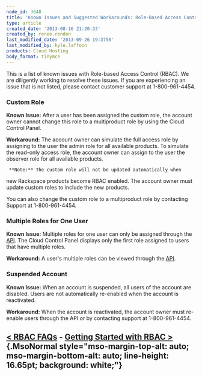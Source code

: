 ```yaml
---
node_id: 3648
title: 'Known Issues and Suggested Workarounds: Role-Based Access Control (RBAC)'
type: article
created_date: '2013-08-16 21:20:33'
created_by: renee.rendon
last_modified_date: '2013-09-26 19:3758'
last_modified_by: kyle.laffoon
products: Cloud Hosting
body_format: tinymce
---
```


This is a list of known issues with Role-based Access Control (RBAC). We
are diligently working to resolve these issues. If you are experiencing
an issue that is not listed, please contact customer support at
1-800-961-4454.

### Custom Role 

**Known Issue:** After a user has been assigned the custom role, the
account owner cannot change this role to a multiproduct role by using
the Cloud Control Panel. 

**Workaround:** The account owner can simulate the full access role by
assigning to the user the admin role for all available products. To
simulate the read-only access role, the account owner can assign to the
user the observer role for all available products. 

     **Note:** The custom role will not be updated automatically when
new Rackspace products become RBAC enabled. The account owner must
update custom roles to include the new products.

You can also change the custom role to a multiproduct role by contacting
Support at 1-800-961-4454.    

### Multiple Roles for One User

**Known Issue:** Multiple roles for one user can only be assigned
through the [API](http://docs.rackspace.com/). The Cloud Control Panel
displays only the first role assigned to users that have multiple
roles. 

**Workaround:** A user's multiple roles can be viewed through the
[API](http://docs.rackspace.com/).

### Suspended Account

**Known Issue:** When an account is suspended, all users of the account
are disabled. Users are not automatically re-enabled when the account is
reactivated.

**Workaround:** When the account is reactivated, the account owner must
re-enable users through the API or by contacting support at
1-800-961-4454. 

 [\< RBAC FAQs](http://www.rackspace.com/knowledge_center/article/faq-role-based-access-control-rbac)    -    [Getting Started with RBAC \>](http://www.rackspace.com/knowledge_center/article/getting-started-with-role-based-access-control-rbac-0) {.MsoNormal style="mso-margin-top-alt: auto; mso-margin-bottom-alt: auto; line-height: 16.65pt; background: white;"}
-----------------------------------------------------------------------------------------------------------------------------------------------------------------------------------------------------------------------------------------------------

